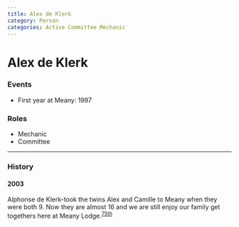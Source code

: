 ```yaml
---
title: Alex de Klerk
category: Person
categories: Active Committee Mechanic
---
```

# Alex de Klerk
### Events
- First year at Meany: 1997

### Roles
- Mechanic
- Committee

---
### History
#### 2003

Alphonse de Klerk-took the twins Alex and Camille to Meany when they were both 9. Now they are almost 16 and we are still enjoy our family get togethers here at Meany Lodge.<sup>[75th][]</sup>


[75th]: Anniversary#75th